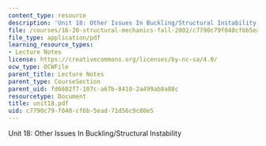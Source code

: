 ```yaml
---
content_type: resource
description: 'Unit 18: Other Issues In Buckling/Structural Instability'
file: /courses/16-20-structural-mechanics-fall-2002/c7790c79f040cf6b5ead71d56c9c80e5_unit18.pdf
file_type: application/pdf
learning_resource_types:
- Lecture Notes
license: https://creativecommons.org/licenses/by-nc-sa/4.0/
ocw_type: OCWFile
parent_title: Lecture Notes
parent_type: CourseSection
parent_uid: fd6602f7-107c-a67b-8410-2a499ab8a88c
resourcetype: Document
title: unit18.pdf
uid: c7790c79-f040-cf6b-5ead-71d56c9c80e5
---
```

Unit 18: Other Issues In Buckling/Structural Instability